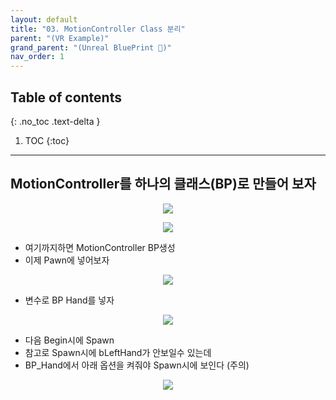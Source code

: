 ```yaml
---
layout: default
title: "03. MotionController Class 분리"
parent: "(VR Example)"
grand_parent: "(Unreal BluePrint 🌠)"
nav_order: 1
---
```


## Table of contents
{: .no_toc .text-delta }

1. TOC
{:toc}

---

## MotionController를 하나의 클래스(BP)로 만들어 보자

<p align="center">
  <img src="https://taehyungs-programming-blog.github.io/blog/assets/images/unreal/bp-4-vr/bp-vr-3-1.png"/>
</p>

<p align="center">
  <img src="https://taehyungs-programming-blog.github.io/blog/assets/images/unreal/bp-4-vr/bp-vr-3-2.png"/>
</p>

* 여기까지하면 MotionController BP생성
* 이제 Pawn에 넣어보자

<p align="center">
  <img src="https://taehyungs-programming-blog.github.io/blog/assets/images/unreal/bp-4-vr/bp-vr-3-3.png"/>
</p>

* 변수로 BP Hand를 넣자

<p align="center">
  <img src="https://taehyungs-programming-blog.github.io/blog/assets/images/unreal/bp-4-vr/bp-vr-3-4.png"/>
</p>

* 다음 Begin시에 Spawn
* 참고로 Spawn시에 bLeftHand가 안보일수 있는데
* BP_Hand에서 아래 옵션을 켜줘야 Spawn시에 보인다 (주의)

<p align="center">
  <img src="https://taehyungs-programming-blog.github.io/blog/assets/images/unreal/bp-4-vr/bp-vr-3-5.png"/>
</p>


